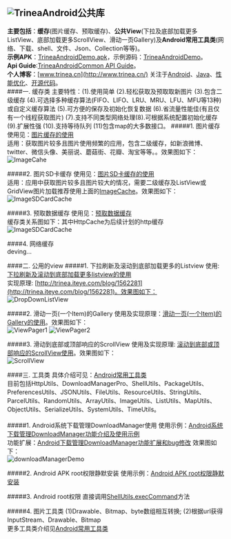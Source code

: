 ![Trinea](http://farm8.staticflickr.com/7426/9456847893_053161c7a4_o.png)Android公共库
-------------
**主要包括**：<strong>缓存</strong>(图片缓存、预取缓存)、<strong>公共View</strong>(下拉及底部加载更多ListView、底部加载更多ScrollView、滑动一页Gallery)及<strong>Android常用工具类</strong>(网络、下载、shell、文件、Json、Collection等等)。    
**示例APK**：[TrineaAndroidDemo.apk](https://github.com/Trinea/TrineaDownload/blob/master/TrineaAndroidDemo.apk?raw=true)，示例源码：[TrineaAndroidDemo](https://github.com/Trinea/AndroidDemo)。  
**Api Guide**:[TrineaAndroidCommon API Guide](http://trinea.github.io/doc/trinea_android_common/index.html)。  
**个人博客**：[www.trinea.cn](http://www.trinea.cn/) 关注于[Android](http://www.trinea.cn/category/android/)、[Java](http://www.trinea.cn/category/java/)、[性能优化](http://www.trinea.cn/category/perf/)、[开源代码](http://www.trinea.cn/category/open-code/)。  
####一. 缓存类
主要特性：(1).使用简单 (2).轻松获取及预取取新图片 (3).包含二级缓存 (4).可选择多种缓存算法(FIFO、LIFO、LRU、MRU、LFU、MFU等13种)或自定义缓存算法 (5).可方便的保存及初始化恢复数据 (6).省流量性能佳(有且仅有一个线程获取图片) (7).支持不同类型网络处理(8).可根据系统配置初始化缓存 (9).扩展性强 (10).支持等待队列 (11)包含map的大多数接口。
#####1. 图片缓存
使用见：[图片缓存的使用](http://www.trinea.cn/?p=704)  
适用：获取图片较多且图片使用频繁的应用，包含二级缓存，如新浪微博、twitter、微信头像、美丽说、蘑菇街、花瓣、淘宝等等。。效果图如下：  
![ImageCahe](http://farm4.staticflickr.com/3710/9312163125_81f1c1997b_o.jpg)
  

#####2. 图片SD卡缓存
使用见：[图片SD卡缓存的使用](http://www.trinea.cn/?p=757)  
适用：应用中获取图片较多且图片较大的情况，需要二级缓存及ListView或GridView图片加载推荐使用上面的[ImageCache](http://www.trinea.cn/?p=704)。效果图如下：  
![ImageSDCardCache](http://farm3.staticflickr.com/2834/9314949798_ea69bdb5e8_o.jpg)
  

#####3. 预取数据缓存
使用见：[预取数据缓存](http://www.trinea.cn/android/preloaddatacache%e6%94%af%e6%8c%81%e9%a2%84%e5%8f%96%e7%9a%84%e6%95%b0%e6%8d%ae%e7%bc%93%e5%ad%98%ef%bc%8c%e4%bd%bf%e7%94%a8%e7%ae%80%e5%8d%95%ef%bc%8c%e6%94%af%e6%8c%81%e5%a4%9a%e7%a7%8d%e7%bc%93/)  
缓存类关系图如下：其中HttpCache为后续计划的http缓存 
![ImageSDCardCache](http://farm4.staticflickr.com/3818/9318670513_1576253fd5_o.jpg)  
  
####4.  网络缓存  
deving…  

####二. 公用的view
#####1. 下拉刷新及滚动到底部加载更多的Listview
使用: [下拉刷新及滚动到底部加载更多listview的使用](http://www.trinea.cn/android/滚动到底部加载更多及下拉刷新listview的使用)  
实现原理: [http://trinea.iteye.com/blog/1562281](http://trinea.iteye.com/blog/1562281)。效果图如下：  
![DropDownListView](http://farm8.staticflickr.com/7376/9312162951_74b597ebaa_o.jpg)
  

#####2. 滑动一页(一个Item)的Gallery
使用及实现原理：[滑动一页(一个Item)的Gallery的使用](http://www.trinea.cn/android/gallery%E6%BB%91%E5%8A%A8%E4%B8%80%E9%A1%B5%E4%B8%80%E4%B8%AAitem%E6%95%88%E6%9E%9C/)。效果图如下：  
![ViewPager1](http://farm8.staticflickr.com/7330/9321381014_fb404e2430_o.jpg)
![ViewPager2](http://farm3.staticflickr.com/2827/9321380982_d8619d1601_o.jpg)
  

#####3. 滑动到底部或顶部响应的ScrollView
使用及实现原理: [滚动到底部或顶部响应的ScrollView使用](http://www.trinea.cn/android/%E6%BB%9A%E5%8A%A8%E5%88%B0%E5%BA%95%E9%83%A8%E6%88%96%E9%A1%B6%E9%83%A8%E5%93%8D%E5%BA%94%E7%9A%84scrollview%E4%BD%BF%E7%94%A8/)。效果图如下：  
![ScrollView](http://farm4.staticflickr.com/3669/9459686814_1a523ceeb6_o.jpg)


####三. 工具类
具体介绍可见：[Android常用工具类](http://www.trinea.cn/android/android-common-utils/)  
目前包括HttpUtils、DownloadManagerPro、ShellUtils、PackageUtils、PreferencesUtils、JSONUtils、FileUtils、ResourceUtils、StringUtils、ParcelUtils、RandomUtils、ArrayUtils、ImageUtils、ListUtils、MapUtils、ObjectUtils、SerializeUtils、SystemUtils、TimeUtils。  
<br/>
#####1. Android系统下载管理DownloadManager使用
使用示例：[Android系统下载管理DownloadManager功能介绍及使用示例](http://www.trinea.cn/android/android%E7%B3%BB%E7%BB%9F%E4%B8%8B%E8%BD%BD%E7%AE%A1%E7%90%86downloadmanager%E5%8A%9F%E8%83%BD%E4%BB%8B%E7%BB%8D%E5%8F%8A%E4%BD%BF%E7%94%A8%E7%A4%BA%E4%BE%8B/)  
功能扩展：[Android下载管理DownloadManager功能扩展和bug修改](http://www.trinea.cn/android/android%E4%B8%8B%E8%BD%BD%E7%AE%A1%E7%90%86downloadmanager%E5%8A%9F%E8%83%BD%E5%A2%9E%E5%BC%BA%E5%92%8Cbug%E4%BF%AE%E6%94%B9/)
效果图如下：  
![downloadManagerDemo](http://www.trinea.cn/wp-content/uploads/2013/05/downloadDemo2.gif)  
  
#####2. Android APK root权限静默安装
使用示例：[Android APK root权限静默安装](http://www.trinea.cn/android/android%E5%B8%B8%E7%94%A8%E4%BB%A3%E7%A0%81%E4%B9%8Bapk-root%E6%9D%83%E9%99%90%E9%9D%99%E9%BB%98%E5%AE%89%E8%A3%85/)
  
#####3. Android root权限
直接调用[ShellUtils.execCommand](https://github.com/Trinea/AndroidCommon/blob/master/src/cn/trinea/android/common/util/ShellUtils.java#LC43)方法
  
#####4. 图片工具类
(1)Drawable、Bitmap、byte数组相互转换; (2)根据url获得InputStream、Drawable、Bitmap  
更多工具类介绍见[Android常用工具类](http://www.trinea.cn/android/android-common-utils/)
